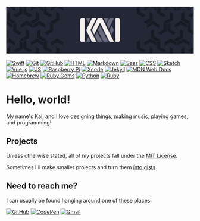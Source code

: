 [//]: # (   _   _  __     _   )
[//]: # (  | | / //  \   | |  )
[//]: # (  | |/ // /\ \  | |  )
[//]: # (  | |\ \\/  \ \ | |  )
[//]: # (  |_| \_\    \_\|_|  )
[//]: # (               KAI.  )

[//]: # (You found a secret Easter egg! Go collect your reward: https://www.youtube.com/watch?v=bxqLsrlakK8)

![Banner](https://github.com/coalternate/coalternate/blob/master/assets/banner.svg)

[![Swift](https://img.shields.io/badge/-Swift-fa7343?logo=swift&logoColor=fff&style=flat)](https://developer.apple.com/swift/)
[![Git](https://img.shields.io/badge/-Git-f05032?logo=git&logoColor=fff&style=flat)](https://git-scm.com)
[![GitHub](https://img.shields.io/badge/-GitHub-181717?logo=github&logoColor=fff&style=flat)](https://github.com)
[![HTML](https://img.shields.io/badge/-HTML-e34f26?logo=html5&logoColor=fff&style=flat)](https://developer.mozilla.org/en-US/docs/Glossary/HTML)
[![Markdown](https://img.shields.io/badge/-Markdown-000?logo=markdown&logoColor=fff&style=flat)](https://daringfireball.net/projects/markdown/)
[![Sass](https://img.shields.io/badge/-Sass-c69?logo=sass&logoColor=fff&style=flat)](https://sass-lang.com)
[![CSS](https://img.shields.io/badge/-CSS-1572b6?logo=css3&logoColor=fff&style=flat)](https://developer.mozilla.org/en-US/docs/Glossary/CSS)
[![Sketch](https://img.shields.io/badge/-Sketch-f7b500?logo=sketch&logoColor=000&style=flat)](https://www.sketch.com)
[![Vue.js](https://img.shields.io/badge/-Vue.js-4fc08d?logo=vue.js&logoColor=fff&style=flat)](https://vuejs.org)
[![JS](https://img.shields.io/badge/-JS-f7df1e?logo=javascript&logoColor=000&style=flat)](https://developer.mozilla.org/en-US/docs/Web/JavaScript)
[![Raspberry Pi](https://img.shields.io/badge/-Raspberry%20Pi-c51a4a?logo=raspberry-pi&logoColor=fff&style=flat)](https://www.raspberrypi.org)
[![Xcode](https://img.shields.io/badge/-Xcode-1575f9?logo=xcode&logoColor=fff&style=flat)](https://developer.apple.com/xcode/)
[![Jekyll](https://img.shields.io/badge/-Jekyll-c00?logo=jekyll&logoColor=fff&style=flat)](https://jekyllrb.com)
[![MDN Web Docs](https://img.shields.io/badge/-MDN%20Web%20Docs-000?logo=mdn-web-docs&logoColor=fff&style=flat)](https://developer.mozilla.org/en-US/)
[![Homebrew](https://img.shields.io/badge/-Homebrew-fbb040?logo=homebrew&logoColor=000&style=flat)](https://brew.sh)
[![Ruby Gems](https://img.shields.io/badge/-Ruby%20Gems-e9573f?logo=rubygems&logoColor=fff&style=flat)](https://rubygems.org)
[![Python](https://img.shields.io/badge/-Python-3776ab?logo=python&logoColor=fff&style=flat)](https://www.python.org)
[![Ruby](https://img.shields.io/badge/-Ruby-cc342d?logo=ruby&logoColor=fff&style=flat)](https://www.ruby-lang.org/en/)

# Hello, world!
My name's Kai, and I love designing things, making music, playing games, and programming!

## Projects
Unless otherwise stated, all of my projects fall under the [MIT License](https://choosealicense.com/licenses/mit/).

Sometimes I'll make smaller projects and turn them [into gists](https://gist.github.com/coalternate).

## Need to reach me?
I can usually be found hanging around one of these places:

[![GitHub](https://img.shields.io/badge/-GitHub-000?logo=github&logoColor=fff&style=flat)](https://github.com/coalternate)
[![CodePen](https://img.shields.io/badge/-CodePen-000?logo=codepen&logoColor=fff&style=flat)](https://codepen.io/coalternate)
[![Gmail](https://img.shields.io/badge/-coalternate%40gmail.com-ea4335?logo=gmail&logoColor=fff&style=flat)](mailto:coalternate@gmail.com)
